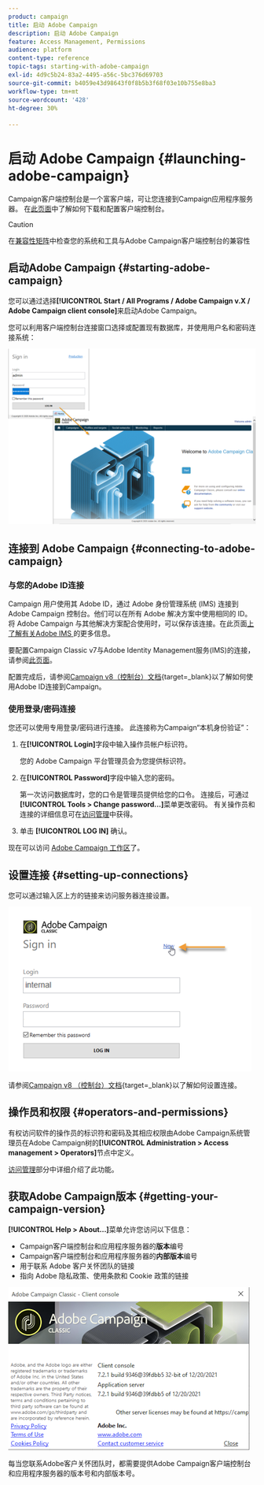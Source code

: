 ```yaml
---
product: campaign
title: 启动 Adobe Campaign
description: 启动 Adobe Campaign
feature: Access Management, Permissions
audience: platform
content-type: reference
topic-tags: starting-with-adobe-campaign
exl-id: 4d9c5b24-83a2-4495-a56c-5bc376d69703
source-git-commit: b4059e43d98643f0f8b5b3f68f03e10b755e8ba3
workflow-type: tm+mt
source-wordcount: '428'
ht-degree: 30%

---
```


# 启动 Adobe Campaign {#launching-adobe-campaign}

Campaign客户端控制台是一个富客户端，可让您连接到Campaign应用程序服务器。 在[此页面](../../installation/using/installing-the-client-console.md)中了解如何下载和配置客户端控制台。

>[!CAUTION]
>
>在[兼容性矩阵](../../rn/using/compatibility-matrix.md#ClientConsoleoperatingsystems)中检查您的系统和工具与Adobe Campaign客户端控制台的兼容性

## 启动Adobe Campaign {#starting-adobe-campaign}

您可以通过选择&#x200B;**[!UICONTROL Start / All Programs / Adobe Campaign v.X / Adobe Campaign client console]**&#x200B;来启动Adobe Campaign。

您可以利用客户端控制台连接窗口选择或配置现有数据库，并使用用户名和密码连接系统：

![](assets/acc-logon.png)

## 连接到 Adobe Campaign {#connecting-to-adobe-campaign}

### 与您的Adobe ID连接

Campaign 用户使用其 Adobe ID，通过 Adobe 身份管理系统 (IMS) 连接到 Adobe Campaign 控制台。他们可以在所有 Adobe 解决方案中使用相同的 ID。将 Adobe Campaign 与其他解决方案配合使用时，可以保存该连接。在此页面[上了解有关Adobe IMS ](https://helpx.adobe.com/cn/enterprise/using/identity.html)的更多信息。

要配置Campaign Classic v7与Adobe Identity Management服务(IMS)的连接，请参阅[此页面](../../integrations/using/about-adobe-id.md)。

配置完成后，请参阅[Campaign v8（控制台）文档](https://experienceleague.adobe.com/en/docs/campaign/campaign-v8/new/connect){target=_blank}以了解如何使用Adobe ID连接到Campaign。


### 使用登录/密码连接

您还可以使用专用登录/密码进行连接。 此连接称为Campaign“本机身份验证”：

1. 在&#x200B;**[!UICONTROL Login]**&#x200B;字段中输入操作员帐户标识符。

   您的 Adobe Campaign 平台管理员会为您提供标识符。

1. 在&#x200B;**[!UICONTROL Password]**&#x200B;字段中输入您的密码。

   第一次访问数据库时，您的口令是管理员提供给您的口令。 连接后，可通过&#x200B;**[!UICONTROL Tools > Change password...]**&#x200B;菜单更改密码。 有关操作员和连接的详细信息可在[访问管理](../../platform/using/access-management.md)中获得。

1. 单击 **[!UICONTROL LOG IN]** 确认。

现在可以访问 [Adobe Campaign 工作区](../../platform/using/adobe-campaign-workspace.md)了。

## 设置连接 {#setting-up-connections}

您可以通过输入区上方的链接来访问服务器连接设置。

![](assets/s_ncs_user_connections_management.png)

请参阅[Campaign v8 （控制台）文档](https://experienceleague.adobe.com/en/docs/campaign/campaign-v8/new/connect#create-your-connection){target=_blank}以了解如何设置连接。

## 操作员和权限 {#operators-and-permissions}

有权访问软件的操作员的标识符和密码及其相应权限由Adobe Campaign系统管理员在Adobe Campaign树的&#x200B;**[!UICONTROL Administration > Access management > Operators]**&#x200B;节点中定义。

[访问管理](../../platform/using/access-management.md)部分中详细介绍了此功能。

## 获取Adobe Campaign版本 {#getting-your-campaign-version}

**[!UICONTROL Help > About...]**&#x200B;菜单允许您访问以下信息：

* Campaign客户端控制台和应用程序服务器的&#x200B;**版本**&#x200B;编号
* Campaign客户端控制台和应用程序服务器的&#x200B;**内部版本**&#x200B;编号
* 用于联系 Adobe 客户关怀团队的链接
* 指向 Adobe 隐私政策、使用条款和 Cookie 政策的链接

![](assets/about-acc.png)

每当您联系Adobe客户关怀团队时，都需要提供Adobe Campaign客户端控制台和应用程序服务器的版本号和内部版本号。

